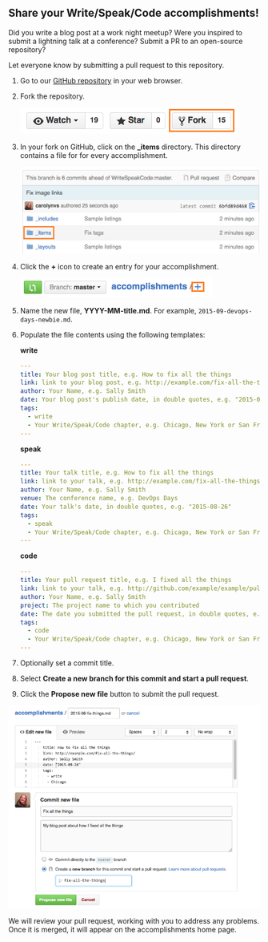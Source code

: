 ## Share your Write/Speak/Code accomplishments!

Did you write a blog post at a work night meetup? Were you inspired to
submit a lightning talk at a conference? Submit a PR to an open-source repository?

Let everyone know by submitting a pull request to this repository.

1. Go to our [GitHub repository][repo] in your web browser.

2. Fork the repository.

    ![Fork Repository](images/fork-repo.png)

3. In your fork on GitHub, click on the **\_items** directory. This directory contains
    a file for for every accomplishment.

    ![\_items directory](images/items-dir.png)

4. Click the **+** icon to create an entry for your accomplishment.

    ![Add New File](images/add-file.png)

5. Name the new file, **YYYY-MM-title.md**. For example, `2015-09-devops-days-newbie.md`.

6. Populate the file contents using the following templates:

    **write**

    ```yaml
    ---
    title: Your blog post title, e.g. How to fix all the things
    link: link to your blog post, e.g. http://example.com/fix-all-the-things/
    author: Your Name, e.g. Sally Smith
    date: Your blog post's publish date, in double quotes, e.g. "2015-08-26"
    tags:
      - write
      - Your Write/Speak/Code chapter, e.g. Chicago, New York or San Francisco
    ---
    ```

    **speak**

    ```yaml
    ---
    title: Your talk title, e.g. How to fix all the things
    link: link to your talk, e.g. http://example.com/fix-all-the-things/
    author: Your Name, e.g. Sally Smith
    venue: The conference name, e.g. DevOps Days
    date: Your talk's date, in double quotes, e.g. "2015-08-26"
    tags:
      - speak
      - Your Write/Speak/Code chapter, e.g. Chicago, New York or San Francisco
    ---
    ```

    **code**

    ```yaml
    ---
    title: Your pull request title, e.g. I fixed all the things
    link: link to your talk, e.g. http://github.com/example/example/pull/1
    author: Your Name, e.g. Sally Smith
    project: The project name to which you contributed
    date: The date you submitted the pull request, in double quotes, e.g. "2015-08-26"
    tags:
      - code
      - Your Write/Speak/Code chapter, e.g. Chicago, New York or San Francisco
    ---
    ```

7. Optionally set a commit title.
8. Select **Create a new branch for this commit and start a pull request**.
9. Click the **Propose new file** button to submit the pull request.

![Sample Pull Request](images/submit-pull-request.png)

We will review your pull request, working with you to address any problems.
Once it is merged, it will appear on the accomplishments home page.

[repo]: https://github.com/WriteSpeakCode/accomplishments
